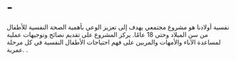 # -
نفسية أولادنا هو مشروع مجتمعي يهدف إلى تعزيز الوعي بأهمية الصحة النفسية للأطفال من سن الميلاد وحتى 18 عامًا. يركز المشروع على تقديم نصائح وتوجيهات عملية لمساعدة الآباء والأمهات والمربين على فهم احتياجات الأطفال النفسية في كل مرحلة عمرية.  .
